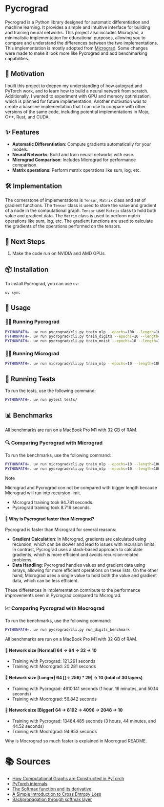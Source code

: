 # Pycrograd

Pycrograd is a Python library designed for automatic differentiation and machine learning. It provides a simple and intuitive interface for building and training neural networks. This project also includes Micrograd, a minimalistic implementation for educational purposes, allowing you to compare and understand the differences between the two implementations. This implementation is mostly adopted from [Micrograd](https://github.com/karpathy/micrograd). Some changes were made to make it look more like Pycrograd and add benchmarking capabilities.

## 🎯 Motivation

I built this project to deepen my understanding of how autograd and PyTorch work, and to learn how to build a neural network from scratch. Additionally, I wanted to experiment with GPU and memory optimization, which is planned for future implementation. Another motivation was to create a baseline implementation that I can use to compare with other versions of the same code, including potential implementations in Mojo, C++, Rust, and CUDA.

## ✨ Features

- **Automatic Differentiation**: Compute gradients automatically for your models.
- **Neural Networks**: Build and train neural networks with ease.
- **Micrograd Comparison**: Includes Micrograd for performance comparison.
- **Matrix operations**: Perform matrix operations like sum, log, etc.

## 🛠️ Implementation

The cornerstone of implementations is `Tensor`, `Matrix` class and set of gradient functions. The `Tensor` class is used to store the value and gradient of a node in the computational graph. `Tensor` user `Matrix` class to hold both value and gradient data. The `Matrix` class is used to perform matrix operations like sum, log, etc. The gradient functions are used to calculate the gradients of the operations performed on the tensors.

## 🚀 Next Steps

1) Make the code run on NVIDIA and AMD GPUs.

## 📦 Installation

To install Pycrograd, you can use `uv`:

```sh
uv sync
```

## 📘 Usage

### 🏃‍♂️ Running Pycrograd

```sh
PYTHONPATH=. uv run pycrograd/cli.py train_mlp --epochs=100 --length=100
PYTHONPATH=. uv run pycrograd/cli.py train_digits --epochs=10 --length=100
PYTHONPATH=. uv run pycrograd/cli.py train_mnist --epochs=10 --length=100
```

### 🏃‍♂️ Running Micrograd

```sh
PYTHONPATH=. uv run micrograd/cli.py train_mlp --epochs=10 --length=100
```

## 🧪 Running Tests

To run the tests, use the following command:

```sh
PYTHONPATH=. uv run pytest tests/
```

## 📊 Benchmarks

All benchmarks are run on a MacBook Pro M1 with 32 GB of RAM.

### 🔍 Comparing Pycrograd with Micrograd

To run the benchmarks, use the following command:

```sh
PYTHONPATH=. uv run micrograd/cli.py train_mlp --epochs=10 --length=100
PYTHONPATH=. uv run pycrograd/cli.py train_mlp --epochs=10 --length=100
```

> [!NOTE]
> Micrograd and Pycrograd con not be compared with bigger length because Micrograd will run into recursion limit.

- Micrograd training took 94.781 seconds.
- Pycrograd training took 8.716 seconds.

#### 🚀 Why is Pycrograd faster than Micrograd?

Pycrograd is faster than Micrograd for several reasons:

- **Gradient Calculation**: In Micrograd, gradients are calculated using recursion, which can be slower and lead to issues with recursion limits. In contrast, Pycrograd uses a stack-based approach to calculate gradients, which is more efficient and avoids recursion-related problems.
- **Data Handling**: Pycrograd handles values and gradient data using arrays, allowing for more efficient operations on these lists. On the other hand, Micrograd uses a single value to hold both the value and gradient data, which can be less efficient.

These differences in implementation contribute to the performance improvements seen in Pycrograd compared to Micrograd.

### 📈 Comparing Pycrograd with Mocrograd

To run the benchmarks, use the following command:

```sh
PYTHONPATH=. uv run pycrograd/cli.py run_digits_benchmark
```

All benchmarks are run on a MacBook Pro M1 with 32 GB of RAM.

#### 🧠 Network size **[Normal]** 64 -> 64 -> 32 -> 10

- Training with Pycrograd: 121.291 seconds
- Training with Mocrograd: 20.281 seconds

#### 🧠 Network size **[Longer]** 64 [(-> 256) * 29] -> 10 (total of 30 layers)

- Training with Pycrograd: 4610.141 seconds (1 hour, 16 minutes, and 50.14 seconds)
- Training with Mocrograd: 56.842 seconds

#### 🧠 Network size **[Bigger]** 64 -> 8192 -> 4096 -> 2048 -> 10

- Training with Pycrograd: 13484.485 seconds (3 hours, 44 minutes, and 44.52 seconds)
- Training with Mocrograd: 94.953 seconds

Why is Mocrograd so much faster is explained in Mocrograd README.

# 📚 Sources

- [How Computational Graphs are Constructed in PyTorch](https://pytorch.org/blog/computational-graphs-constructed-in-pytorch/)
- [PyTorch internals](http://blog.ezyang.com/2019/05/pytorch-internals/)
- [The Softmax function and its derivative](https://eli.thegreenplace.net/2016/the-softmax-function-and-its-derivative/)
- [A Simple Introduction to Cross Entropy Loss](https://insidelearningmachines.com/cross_entropy_loss/)
- [Backpropagation through softmax layer](https://binpord.github.io/2021/09/26/softmax_backprop.html)
